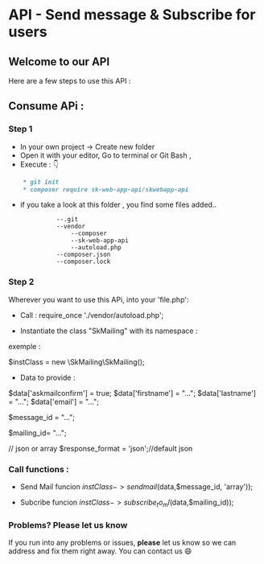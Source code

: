 
# API - Send message & Subscribe for users


## Welcome to our API
Here are a few steps to use this API :

## Consume APi :  

### Step 1 

* In your own project -> Create new folder
* Open it with your editor, Go to terminal or Git Bash , 
* Execute : :point_down:

```markdown
    * git init
    * composer require sk-web-app-api/skwebapp-api
```
* if you take a look at this folder , you find some files added..
  
                --.git
                --vendor
                    --composer
                    --sk-web-app-api
                    --autoload.php
                --composer.json
                --composer.lock


### Step 2 

Wherever you want to use this APi, into your 'file.php':

* Call : require_once './vendor/autoload.php';


* Instantiate the class "SkMailing" with its namespace :

exemple :

$instClass = new \SkMailing\SkMailing();

* Data to provide  : 

$data['askmailconfirm'] = true;
$data['firstname'] = "...";
$data['lastname'] = "...";
$data['email'] = "...";

$message_id = "...";

$mailing_id= "...";

// json or array
$response_format = 'json';//default json

### Call functions : 

* Send Mail funcion
$instClass->sendmail($data,$message_id, 'array'));

* Subcribe funcion
$instClass->subscribe_to_ml($data,$mailing_id));


### Problems? Please let us know

If you run into any problems or issues, **please** let us know so we can address and fix them right away. You can contact us :smile:


